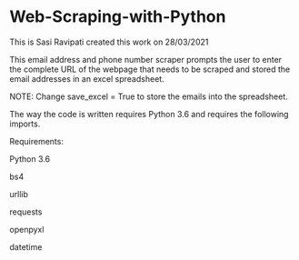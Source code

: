 # Web-Scraping-with-Python

This is Sasi Ravipati created this work on 28/03/2021

This email address and phone number scraper prompts the user to enter the complete URL of the webpage that needs to be scraped and stored the email addresses in an excel spreadsheet.

NOTE: Change save_excel = True to store the emails into the spreadsheet.

The way the code is written requires Python 3.6 and requires the following imports.

Requirements:

  Python 3.6
  
  bs4
  
  urllib
  
  requests
  
  openpyxl
  
  datetime
